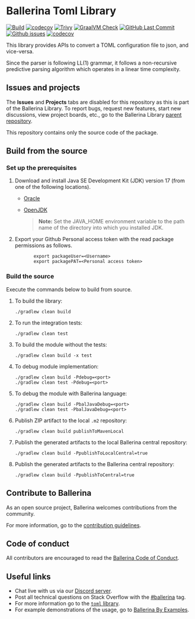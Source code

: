Ballerina Toml Library
===================

[![Build](https://github.com/ballerina-platform/module-ballerina-toml/actions/workflows/build-timestamped-master.yml/badge.svg)](https://github.com/ballerina-platform/module-ballerina-toml/actions/workflows/build-timestamped-master.yml)
[![codecov](https://codecov.io/gh/ballerina-platform/module-ballerina-toml/branch/main/graph/badge.svg)](https://codecov.io/gh/ballerina-platform/module-ballerina-toml)
[![Trivy](https://github.com/ballerina-platform/module-ballerina-toml/actions/workflows/trivy-scan.yml/badge.svg)](https://github.com/ballerina-platform/module-ballerina-toml/actions/workflows/trivy-scan.yml)
[![GraalVM Check](https://github.com/ballerina-platform/module-ballerina-toml/actions/workflows/build-with-bal-test-graalvm.yml/badge.svg)](https://github.com/ballerina-platform/module-ballerina-toml/actions/workflows/build-with-bal-test-graalvm.yml)
[![GitHub Last Commit](https://img.shields.io/github/last-commit/ballerina-platform/module-ballerina-toml.svg)](https://github.com/ballerina-platform/module-ballerina-toml/commits/main)
[![Github issues](https://img.shields.io/github/issues/ballerina-platform/ballerina-library/module/toml.svg?label=Open%20Issues)](https://github.com/ballerina-platform/ballerina-library/labels/module%2Ftoml)
[![codecov](https://codecov.io/gh/ballerina-platform/module-ballerina-toml/branch/main/graph/badge.svg)](https://codecov.io/gh/ballerina-platform/module-ballerina-toml)

This library provides APIs to convert a TOML configuration file to json, and vice-versa.

Since the parser is following LL(1) grammar, it follows a non-recursive predictive parsing algorithm which operates in a linear time complexity.

## Issues and projects

The **Issues** and **Projects** tabs are disabled for this repository as this is part of the Ballerina Library. To report bugs, request new features, start new discussions, view project boards, etc., go to the Ballerina Library [parent repository](https://github.com/ballerina-platform/ballerina-library).

This repository contains only the source code of the package.

## Build from the source

### Set up the prerequisites

1. Download and install Java SE Development Kit (JDK) version 17 (from one of the following locations).
    * [Oracle](https://www.oracle.com/java/technologies/downloads/)

    * [OpenJDK](https://adoptium.net/)

      > **Note:** Set the JAVA_HOME environment variable to the path name of the directory into which you installed JDK.

2. Export your Github Personal access token with the read package permissions as follows.

              export packageUser=<Username>
              export packagePAT=<Personal access token>

### Build the source

Execute the commands below to build from source.

1. To build the library:
   ```    
   ./gradlew clean build
   ```

2. To run the integration tests:
   ```
   ./gradlew clean test
   ```
3. To build the module without the tests:
   ```
   ./gradlew clean build -x test
   ```
4. To debug module implementation:
   ```
   ./gradlew clean build -Pdebug=<port>
   ./gradlew clean test -Pdebug=<port>
   ```
5. To debug the module with Ballerina language:
   ```
   ./gradlew clean build -PbalJavaDebug=<port>
   ./gradlew clean test -PbalJavaDebug=<port>
   ```
6. Publish ZIP artifact to the local `.m2` repository:
   ```
   ./gradlew clean build publishToMavenLocal
   ```
7. Publish the generated artifacts to the local Ballerina central repository:
   ```
   ./gradlew clean build -PpublishToLocalCentral=true
   ```
8. Publish the generated artifacts to the Ballerina central repository:
   ```
   ./gradlew clean build -PpublishToCentral=true
   ```

## Contribute to Ballerina

As an open source project, Ballerina welcomes contributions from the community.

For more information, go to the [contribution guidelines](https://github.com/ballerina-platform/ballerina-lang/blob/master/CONTRIBUTING.md).

## Code of conduct

All contributors are encouraged to read the [Ballerina Code of Conduct](https://ballerina.io/code-of-conduct).

## Useful links

* Chat live with us via our [Discord server](https://discord.gg/ballerinalang).
* Post all technical questions on Stack Overflow with the [#ballerina](https://stackoverflow.com/questions/tagged/ballerina) tag.
* For more information go to the [`toml` library](https://lib.ballerina.io/ballerina/toml/latest).
* For example demonstrations of the usage, go to [Ballerina By Examples](https://ballerina.io/swan-lake/learn/by-example/).
